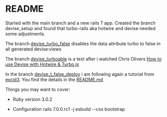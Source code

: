 # README

Started with the main branch and a new rails 7 app. Created the branch devise_setup and found that turbo-rails aka hotwire and devise needed some adjustments.

The branch [devise_turbo_false](https://github.com/i-Captain/rails_7_devise_starter/tree/devise_turbo_false) disables the data attribute turbo to false in all generated devise:views

The branch [devise_turboable](https://github.com/i-Captain/rails_7_devise_starter/tree/devise_turboable) is a test after i watched Chris Olivers [How to use Devise with Hotwire & Turbo.js](https://gorails.com/episodes/devise-hotwire-turbo?autoplay=1) 

In the branch [devise_t_false_deploy](https://github.com/i-Captain/rails_7_devise_starter/tree/devise_t_false_deploy) i am following again a tutorial from [excid3](https://github.com/excid3). You find the details in the [README.md](https://github.com/i-Captain/rails_7_devise_starter/tree/devise_t_false_deploy/README.md)



Things you may want to cover:

* Ruby version 3.0.2

* Configuration rails 7.0.0.rc1 -j esbuild --css bootstrap



